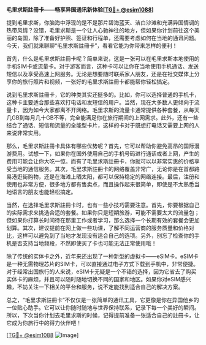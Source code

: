 **毛里求斯註冊卡——畅享异国通讯新体验[[TG💪+ @esim1088](https://t.me/s/esim1088)]**

提到毛里求斯，你脑海中浮现的是不是那片碧海蓝天、洁白沙滩和充满异国情调的热带风情？没错，毛里求斯是一个让人心驰神往的地方，但如果你计划前往这个美丽的岛国，除了准备好护照、签证和行程单，还需要考虑如何在当地的通讯问题。今天，我们就来聊聊“毛里求斯註冊卡”，看看它能为你带来怎样的便利！

首先，什么是毛里求斯註冊卡呢？简单来说，这是一张可以在毛里求斯本地使用的手机SIM卡或流量卡。对于游客而言，这种卡可以让你在当地使用手机通话、发送短信以及享受高速上网服务。无论是想要随时联系家人朋友，还是在社交媒体上分享你的旅行照片和视频，一张好的毛里求斯註冊卡都能帮你轻松搞定。

说到毛里求斯註冊卡，它的种类其实还挺多的。比如，你可以选择普通的手机卡，这种卡主要适合那些喜欢打电话和发短信的用户。当然，现在大多数人更倾向于流量卡，因为如今大家都离不开网络。毛里求斯的流量卡通常提供各种套餐，从每天几GB到每月几十GB不等，完全能满足你在旅行期间的上网需求。此外，还有一些结合了通话、短信和流量的全能型卡片，这样的卡对于既想打电话又需要上网的人来说非常实用。

那么，毛里求斯註冊卡具体有哪些优势呢？首先，它可以帮助你避免高昂的国际漫游费用。试想一下，如果你在国外使用自己的手机号码进行通话或者上网，产生的费用可能会让你大吃一惊。而有了毛里求斯註冊卡，你就可以以非常实惠的价格享受当地的通信服务。其次，毛里求斯註冊卡的网络覆盖非常广，无论你是在首都路易港逛街购物，还是在海滩上晒太阳，都可以保持稳定的网络连接。最后，注册和使用也非常方便，很多地方都有售卖点，而且操作起来很简单，即使是不太熟悉当地语言的朋友也能轻松搞定。

当然，在选择毛里求斯註冊卡时，也有一些小技巧需要注意。首先，你要根据自己的实际需求来挑选合适的套餐。如果你只是短期旅游，可能不需要太大的流量包；但如果你打算长时间待在那里工作或者学习，那么选择一个长期有效的套餐会更加划算。其次，建议提前在网上做一些功课，了解不同运营商的服务质量和价格对比，这样可以避免到了当地才发现没有适合自己的选项。另外，别忘了检查你的手机是否支持当地频段，不然即使买了卡也可能无法正常使用哦！

除了传统的实体卡之外，近年来还出现了一种新型的虚拟卡——eSIM卡。eSIM卡是一种无需物理芯片的SIM卡，可以直接通过电子方式下载到手机中，非常便捷。对于经常出国旅行的人来说，eSIM卡无疑是一个不错的选择，因为它省去了购买实体卡的麻烦，并且可以随时随地切换不同的国家和地区。如果你对eSIM感兴趣，不妨关注一下相关的平台和服务，说不定能找到适合自己的解决方案。

总之，“毛里求斯註冊卡”不仅仅是一张简单的通讯工具，它更像是你在异国他乡的一位贴心助手。它可以让你随时随地与世界保持联系，记录下每一个美好的瞬间。所以，下次当你计划去毛里求斯的时候，记得提前准备一张适合自己的註冊卡，让它成为你旅行中的得力伙伴吧！

[[TG💪+ @esim1088](https://t.me/s/esim1088) ![Image](https://i.postimg.cc/4NQfJmqS/Snipaste-2025-05-13-00-14-12.png)]